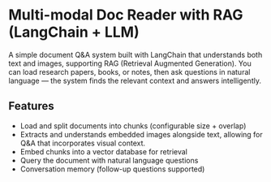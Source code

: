# Multi-modal Doc Reader with RAG (LangChain + LLM)
A simple document Q&A system built with LangChain that understands both text and images, supporting RAG (Retrieval Augmented Generation).
You can load research papers, books, or notes, then ask questions in natural language — the system finds the relevant context and answers intelligently.

## Features
- Load and split documents into chunks (configurable size + overlap)
- Extracts and understands embedded images alongside text, allowing for Q&A that incorporates visual context.
- Embed chunks into a vector database for retrieval
- Query the document with natural language questions
- Conversation memory (follow-up questions supported)
